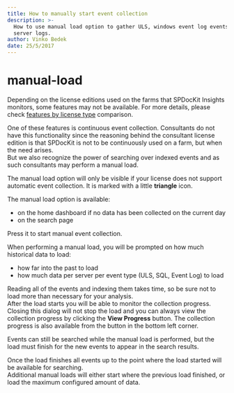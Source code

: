 ```yaml
---
title: How to manually start event collection
description: >-
  How to use manual load option to gather ULS, windows event log events and sql
  server logs.
author: Vinko Bedek
date: 25/5/2017
---
```


# manual-load

Depending on the license editions used on the farms that SPDocKit Insights monitors, some features may not be available. For more details, please check [features by license type](https://www.spdockit.com/orders) comparison.

One of these features is continuous event collection. Consultants do not have this functionality since the reasoning behind the consultant license edition is that SPDocKit is not to be continuously used on a farm, but when the need arises.  
But we also recognize the power of searching over indexed events and as such consultants may perform a manual load.

The manual load option will only be visible if your license does not support automatic event collection. It is marked with a little **triangle** icon.

The manual load option is available:

* on the home dashboard if no data has been collected on the current day
* on the search page 

Press it to start manual event collection.

When performing a manual load, you will be prompted on how much historical data to load:

* how far into the past to load
* how much data per server per event type \(ULS, SQL, Event Log\) to load

Reading all of the events and indexing them takes time, so be sure not to load more than necessary for your analysis.  
After the load starts you will be able to monitor the collection progress. Closing this dialog will not stop the load and you can always view the collection progress by clicking the **View Progress** button. The collection progress is also available from the button in the bottom left corner.

Events can still be searched while the manual load is performed, but the load must finish for the new events to appear in the search results.

Once the load finishes all events up to the point where the load started will be available for searching.  
Additional manual loads will either start where the previous load finished, or load the maximum configured amount of data.

